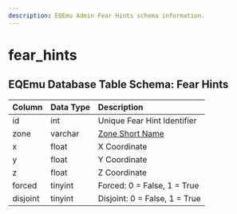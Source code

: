 ```yaml
---
description: EQEmu Admin Fear Hints schema information.
---
```


# fear\_hints

## EQEmu Database Table Schema: Fear Hints

| Column | Data Type | Description |
| :--- | :--- | :--- |
| id | int | Unique Fear Hint Identifier |
| zone | varchar | [Zone Short Name](https://eqemu.gitbook.io/server/categories/zones/zone-list) |
| x | float | X Coordinate |
| y | float | Y Coordinate |
| z | float | Z Coordinate |
| forced | tinyint | Forced: 0 = False, 1 = True |
| disjoint | tinyint | Disjoint: 0 = False, 1 = True |


